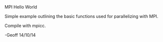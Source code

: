 MPI Hello World

Simple example outlining the basic functions used for parallelizing with MPI.

Compile with mpicc.

-Geoff  14/10/14

